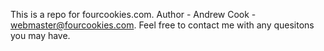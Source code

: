 This is a repo for fourcookies.com. Author - Andrew Cook - webmaster@fourcookies.com. Feel free to contact me with any quesitons you may have.